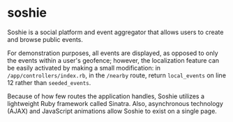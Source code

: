 soshie
======

Soshie is a social platform and event aggregator that allows users to create and browse public events. 

For demonstration purposes, all events are displayed, as opposed to only the events within a user's geofence; however, the localization feature can be easily activated by making a small modification: in `/app/controllers/index.rb`, in the `/nearby` route, return `local_events` on line 12 rather than `seeded_events`.

Because of how few routes the application handles, Soshie utilizes a lightweight Ruby framework called Sinatra. Also, asynchronous technology (AJAX) and JavaScript animations allow Soshie to exist on a single page. 
